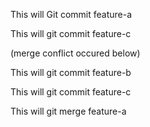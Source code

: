This will Git commit feature-a

This will git commit feature-c

(merge conflict occured below)

This will git commit feature-b

This will git commit feature-c

This will git merge feature-a

